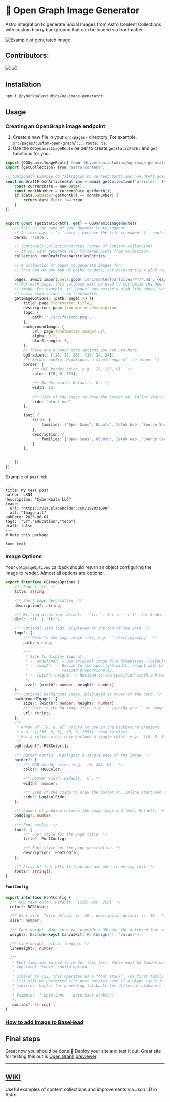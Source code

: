 # :rocket: Open Graph Image Generator
Astro integration to generate Social Images from Astro Content Collections with custom blurry background that can be loaded via frontmatter.

[![Example of generated image](https://i.ibb.co/vL2mVTz/articles-test.png)](https://cyberkoalastudios.com)

## Contributors:

[![](https://github.com/rhiskey.png?size=50)](https://github.com/rhiskey)
[![](https://github.com/tnylea.png?size=50)](https://github.com/tnylea)

## Installation
```bash
npm i @cyberkoalastudios/og-image-generator
```
## Usage
### Creating an OpenGraph image endpoint
1. Create a new file in your `src/pages/` directory. For example, `src/pages/custom-open-graph/[...route].ts`.
2. Use the `OGDynamicImageRoute` helper to create `getStaticPaths` and `get` functions for you:

````typescript
import {OGDynamicImageRoute} from '@cyberkoalastudios/og-image-generator';
import {getCollection} from "astro:content";

// (Optional) Example of filtration by current month and non draft posts.
const nonDraftFreshArticlesEntries = await getCollection('articles', ({ data }) => {
    const currentDate = new Date();
    const monthNumber = currentDate.getMonth();
    if (data.pubDate?.getMonth() == monthNumber) {
        return data.draft !== true;
    }
});


export const {getStaticPaths, get} = OGDynamicImageRoute({
    // Tell us the name of your dynamic route segment.
    // In this case it’s `route`, because the file is named `[...route].ts`.
    param: 'route',

    // (Optional) CollectionEntries (array of content collection) 
    // If you want generate only filtered posts from collection
    collection: nonDraftFreshArticlesEntries,
    
    // A collection of pages to generate images for.
    // This can be any map of paths to data, not necessarily a glob result.
    
    pages: await import.meta.glob('/src/content/articles/**/*.md', {eager: true}),
    // For each page, this callback will be used to customize the OpenGraph
    // image. For example, if `pages` was passed a glob like above, you
    // could read values from frontmatter.
    getImageOptions: (path, page) => ({
        title: page.frontmatter.title,
        description: page.frontmatter.description,
        logo: {
            path: './src/favicon.png',
        },
        backgroundImage: {
            url: page.frontmatter.image?.url,
            alpha: 0.2,
            blurStrength: 3,
        },
        // There are a bunch more options you can use here!
        bgGradient: [[26, 26, 26], [24, 24, 24]],
        /** Border config. Highlights a single edge of the image. */
        border: {
            /** RGB border color, e.g. `[0, 255, 0]`. */
            color: [76, 0, 153],

            /** Border width. Default: `0`. */
            width: 15,

            /** Side of the image to draw the border on. Inline start/end respects writing direction. */
            side: "block-end",
        },

        font: {
            title: {
                families: ['Open Sans','Ubuntu','Istok Web','Source Sans Pro', 'PT Serif', 'Andika']
            },
            description: {
                families: ['Open Sans','Ubuntu','Istok Web','Source Sans Pro', 'PT Serif', 'Andika']
            }
        },
        

    }),
});
````

Example of `post.md`:

```astro
---
title: My test post
author: LRN4
description: "CyberKoala LLC"
image:
  url: "https://via.placeholder.com/1920x1080"
  alt: "Image alt"
pubDate: 2023-06-01
tags: ["vr","education","tech"]
draft: false
---
# Rate this package

Some text
```

### Image Options

Your `getImageOptions` callback should return an object configuring the image to render. Almost all options are optional.

````typescript
export interface OGImageOptions {
    /** Page title. */
    title: string;

    /** Short page description. */
    description?: string;

    /** Writing direction. Default: `'ltr'`. Set to `'rtl'` for Arabic, Hebrew, etc. */
    dir?: 'rtl' | 'ltr';

    /** Optional site logo. Displayed at the top of the card. */
    logo?: {
        /** Path to the logo image file, e.g. `'./src/logo.png'` */
        path: string;

        /**
         * Size to display logo at.
         * - `undefined` — Use original image file dimensions. (Default)
         * - `[width]` — Resize to the specified width, height will be
         *               resized proportionally.
         * - `[width, height]` — Resized to the specified width and height.
         */
        size?: [width?: number, height?: number];
    };
    /** Optional background image. Displayed as cover of the card. */
    backgroundImage?: {
        size?: [width?: number, height?: number];
        /** Path to the bg image file, e.g. `'./src/bg.png'`  or `page.frontmatter.image?.url`*/
        url: string;
    };
    /**
     * Array of `[R, G, B]` colors to use in the background gradient,
     * e.g. `[[255, 0, 0], [0, 0, 255]]` (red to blue).
     * For a solid color, only include a single color, e.g. `[[0, 0, 0]]`
     */
    bgGradient?: RGBColor[];

    /** Border config. Highlights a single edge of the image. */
    border?: {
        /** RGB border color, e.g. `[0, 255, 0]`. */
        color?: RGBColor;

        /** Border width. Default: `0`. */
        width?: number;

        /** Side of the image to draw the border on. Inline start/end respects writing direction. */
        side?: LogicalSide;
    };

    /** Amount of padding between the image edge and text. Default: `60`. */
    padding?: number;

    /** Font styles. */
    font?: {
        /** Font style for the page title. */
        title?: FontConfig;

        /** Font style for the page description. */
        description?: FontConfig;
    };

    /** Array of font URLs to load and use when rendering text. */
    fonts?: string[];
}

````

#### `FontConfig`
````typescript
export interface FontConfig {
  /** RGB text color. Default: `[255, 255, 255]` */
  color?: RGBColor;

  /** Font size. Title default is `70`, description default is `40`. */
  size?: number;

  /** Font weight. Make sure you provide a URL for the matching font weight. */
  weight?: Exclude<keyof CanvasKit['FontWeight'], 'values'>;

  /** Line height, a.k.a. leading. */
  lineHeight?: number;

  /**
   * Font families to use to render this text. These must be loaded using the
   * top-level `fonts` config option.
   *
   * Similar to CSS, this operates as a “font stack”. The first family in the
   * list will be preferred with next entries used if a glyph isn’t in earlier
   * families. Useful for providing fallbacks for different alphabets etc.
   *
   * Example: `['Noto Sans', 'Noto Sans Arabic']`
   */
  families?: string[];
}

````
### [How to add image to BaseHead](https://github.com/CyberKoalaStudios/og-image-generator/wiki/BaseHead)

<div style="page-break-after: always;"></div>


## Final steps

Great now you should be done!🎉 Deploy your site and test it out. Great site for testing this out is [Open Graph previewer](https://www.opengraph.xyz/).

---

## [WIKI](https://github.com/CyberKoalaStudios/og-image-generator/wiki/Deprecated-from-v.1.2.0)
Useful examples of content collections and improvements via Json LD in Astro

